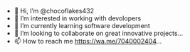 - 👋 Hi, I’m @chocoflakes432
- 👀 I’m interested in working with devolopers
- 🌱 I’m currently learning software development
- 💞️ I’m looking to collaborate on great innovative projects...
- 📫 How to reach me https://wa.me/7040002404...

<!---
chocoflakes432/chocoflakes432 is a ✨ special ✨ repository because its `README.md` (this file) appears on your GitHub profile.
You can click the Preview link to take a look at your changes.
--->
